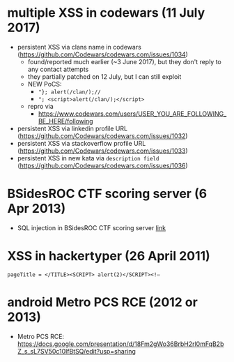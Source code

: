 # multiple XSS in codewars (11 July 2017)
* persistent XSS via clans name in codewars (https://github.com/Codewars/codewars.com/issues/1034)
  * found/reported much earlier (~3 June 2017), but they don't reply to any contact attempts
  * they partially patched on 12 July, but I can still exploit
  * NEW PoCS:
    * `"}; alert(/clan/);//`
    * `"; <script>alert(/clan/);</script>`
   * repro via
     * https://www.codewars.com/users/USER_YOU_ARE_FOLLOWING_BE_HERE/following
* persistent XSS via linkedin profile URL (https://github.com/Codewars/codewars.com/issues/1032)
* persistent XSS via stackoverflow profile URL (https://github.com/Codewars/codewars.com/issues/1033)
* persistent XSS in new kata via `description field` (https://github.com/Codewars/codewars.com/issues/1036)

# BSidesROC CTF scoring server (6 Apr 2013) 
* SQL injection in BSidesROC CTF scoring server [link](https://twitter.com/BSidesROC/status/320574435180552195) 

# XSS in hackertyper (26 April 2011)
```
pageTitle = </TITLE><SCRIPT> alert(2)</SCRIPT><!–
```

# android Metro PCS RCE (2012 or 2013)
* Metro PCS RCE: https://docs.google.com/presentation/d/18Fm2gWo36BrbH2rl0mFqB2bZ_s_sL7SV50c10lfBtSQ/edit?usp=sharing
